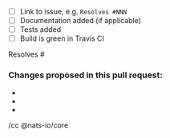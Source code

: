  - [ ] Link to issue, e.g. `Resolves #NNN`
 - [ ] Documentation added (if applicable)
 - [ ] Tests added
 - [ ] Build is green in Travis CI

Resolves #  

### Changes proposed in this pull request: 

 - 
 - 
 -
 
/cc @nats-io/core
